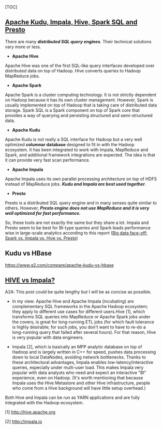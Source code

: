 [TOC] 



## [Apache Kudu, Impala, Hive, Spark SQL and Presto](https://www.quora.com/What-are-differences-between-Apache-Kudu-Apache-Impala-Apache-Hive-Apache-Spark-SQL-and-Presto-Are-all-of-them-SQL-engine-for-Hadoop)

There are many ***distributed SQL query engines***. Their technical solutions vary more or less.

- **Apache Hive** 

Apache Hive was one of the first SQL-like query interfaces developed over distributed data on top of Hadoop. Hive converts queries to Hadoop MapReduce jobs.

- **Apache Spark** 

Apache Spark is a cluster computing technology. It is not strictly dependent on Hadoop because it has its own cluster management. However, Spark is usually implemented on top of Hadoop that is taking care of distributed data storage. Spark SQL is a Spark component on top of Spark core that provides a way of querying and persisting structured and semi-structured data.

- **Apache Kudu** 

Apache Kudu is not really a SQL interface for Hadoop but a very well optimized **columnar database** designed to fit in with the Hadoop ecosystem. It has been integrated to work with Impala, MapReduce and Spark, and additional framework integrations are expected. The idea is that it can provide very fast scan performance.

- **Apache Impala** 

Apache Impala uses its own parallel processing architecture on top of HDFS instead of MapReduce jobs. ***Kudu and Impala are best used together***.

- **Presto**

Presto is a distributed SQL query engine and in many senses quite similar to others. However, ***Presto engine does not use MapReduce and it is very well optimized for fast performance.***



So, these tools are not exactly the same but they share a lot. Impala and Presto seem to be best for BI-type queries and Spark leads performance wise in large-scale analytics according to this report ([Big data face-off: Spark vs. Impala vs. Hive vs. Presto](http://www.infoworld.com/article/3131058/analytics/big-data-face-off-spark-vs-impala-vs-hive-vs-presto.html))



## Kudu vs HBase

https://www.g2.com/compare/apache-kudu-vs-hbase



## [HIVE vs Impala?](https://www.quora.com/What-is-the-difference-between-Apache-HIVE-and-Impala)

A2A: This post could be quite lengthy but I will be as concise as possible.

- In my view: Apache Hive and Apache Impala (incubating) are complementary SQL frameworks in the Apache Hadoop ecosystem; they apply to different use cases for different users.Hive [1], which transforms SQL queries into MapReduce or Apache Spark jobs under the covers, is great for long-running ETL jobs (for which fault tolerance is highly desirable; for such jobs, you don't want to have to re-do a long-running query that failed after several hours). For that reason, Hive is very popular with data engineers.

- Impala [2], which is basically an MPP analytic database on top of Hadoop and is largely written in C++ for speed, pushes data processing down to local DataNodes, avoiding network bottlenecks. Thanks to these architectural advantages, Impala enables low-latency/interactive queries, especially under multi-user load. This makes Impala very popular with data analysts who need and expect an interactive "BI" experience, even on Hadoop. (It's worth mentioning that because Impala uses the Hive Metastore and other Hive infrastructure, people who come from a Hive background will have little setup overhead.)

Both Hive and Impala can be run as YARN applications and are fully integrated with the Hadoop ecosystem.

[1] http://hive.apache.org

[2] http://impala.io

